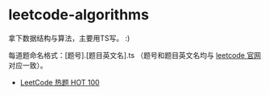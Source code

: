 # leetcode-algorithms

拿下数据结构与算法，主要用TS写。 :)

每道题命名格式：\[题号\].\[题目英文名\].ts （题号和题目英文名均与 [leetcode 官网](https://leetcode.cn) 对应一致）。

- [LeetCode 热题 HOT 100](https://leetcode.cn/problem-list/2cktkvj/)
